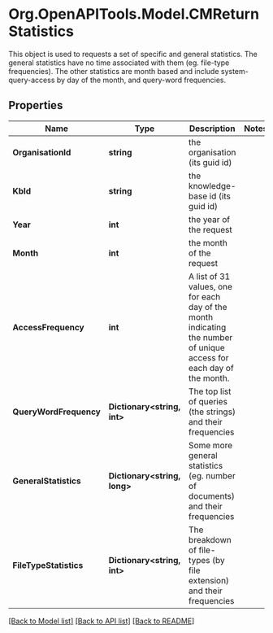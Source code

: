 # Org.OpenAPITools.Model.CMReturnStatistics
This object is used to requests a set of specific and general statistics.  The general statistics have no time associated with them (eg. file-type frequencies).  The other statistics are month based and include system-query-access by day of the month, and query-word frequencies.

## Properties

Name | Type | Description | Notes
------------ | ------------- | ------------- | -------------
**OrganisationId** | **string** | the organisation (its guid id) | 
**KbId** | **string** | the knowledge-base id (its guid id) | 
**Year** | **int** | the year of the request | 
**Month** | **int** | the month of the request | 
**AccessFrequency** | **int** | A list of 31 values, one for each day of the month indicating the number of unique access for each day of the month. | 
**QueryWordFrequency** | **Dictionary&lt;string, int&gt;** | The top list of queries (the strings) and their frequencies | 
**GeneralStatistics** | **Dictionary&lt;string, long&gt;** | Some more general statistics (eg. number of documents) and their frequencies | 
**FileTypeStatistics** | **Dictionary&lt;string, int&gt;** | The breakdown of file-types (by file extension) and their frequencies | 

[[Back to Model list]](../README.md#documentation-for-models) [[Back to API list]](../README.md#documentation-for-api-endpoints) [[Back to README]](../README.md)

